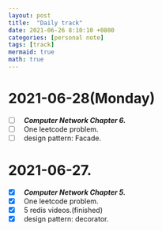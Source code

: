 ```yaml
---
layout: post
title:  "Daily track"
date: 2021-06-26 8:10:10 +0800
categories: [personal note]
tags: [track]
mermaid: true
math: true
---
```



# 2021-06-28(Monday)
- [ ] &nbsp; ***Computer Network Chapter 6.***
- [ ] &nbsp; One leetcode problem.  
- [ ] &nbsp; design pattern: Facade.

# 2021-06-27.
- [x] &nbsp; ***Computer Network Chapter 5.***
- [x] &nbsp; One leetcode problem.  
- [x] &nbsp; 5 redis videos.(finished)
- [x] &nbsp; design pattern: decorator.  